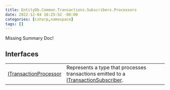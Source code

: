 ```yaml
---
title: EntityDb.Common.Transactions.Subscribers.Processors
date: 2022-12-04 16:25:52 -08:00
categories: [csharp,namespace]
tags: []
---
```


Missing Summary Doc!
## Interfaces
<table><tr><td><!--/posts/csharp.member.entitydb.common.transactions.subscribers.processors.itransactionprocessor/--><a href='#'>ITransactionProcessor</a></td><td>
Represents a type that processes transactions emitted to a <!--/posts/csharp.member.entitydb.abstractions.transactions.itransactionsubscriber/--><a href='#'>ITransactionSubscriber</a>.
</td></tr></table>
